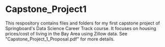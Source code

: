 # Capstone_Project1

This respository contains files and folders for my first capstone project of Springboard's Data Science Career Track course. It focuses on housing prices/cost of living in the Bay Area using Zillow data. See "Capstone_Project_1_Proposal.pdf" for more details.
